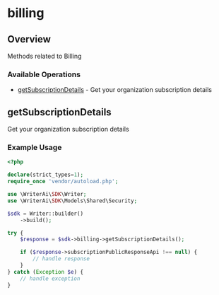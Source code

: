 # billing

## Overview

Methods related to Billing

### Available Operations

* [getSubscriptionDetails](#getsubscriptiondetails) - Get your organization subscription details

## getSubscriptionDetails

Get your organization subscription details

### Example Usage

```php
<?php

declare(strict_types=1);
require_once 'vendor/autoload.php';

use \WriterAi\SDK\Writer;
use \WriterAi\SDK\Models\Shared\Security;

$sdk = Writer::builder()
    ->build();

try {
    $response = $sdk->billing->getSubscriptionDetails();

    if ($response->subscriptionPublicResponseApi !== null) {
        // handle response
    }
} catch (Exception $e) {
    // handle exception
}
```
